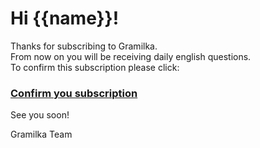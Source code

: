 # Hi {{name}}!

Thanks for subscribing to Gramilka.  
From now on you will be receiving daily english questions.  
To confirm this subscription please click:  
### [Confirm you subscription](http://localhost:8080/api/subscription/1234567890)  
See you soon!  

Gramilka Team